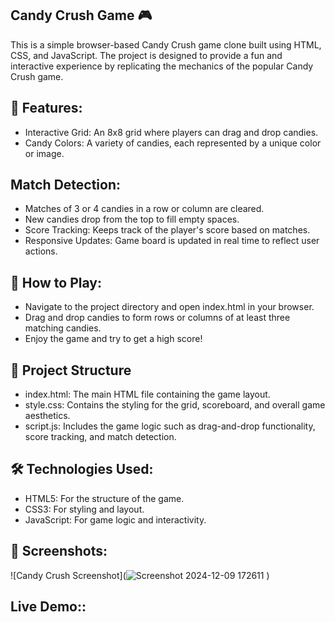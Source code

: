 ## Candy Crush Game 🎮
This is a simple browser-based Candy Crush game clone built using HTML, CSS, and JavaScript. The project is designed to provide a fun and interactive experience by replicating the mechanics of the popular Candy Crush game.

## 🎯 Features: 
- Interactive Grid: An 8x8 grid where players can drag and drop candies.
- Candy Colors: A variety of candies, each represented by a unique color or image.
  
## Match Detection:
- Matches of 3 or 4 candies in a row or column are cleared.
- New candies drop from the top to fill empty spaces.
- Score Tracking: Keeps track of the player's score based on matches.
- Responsive Updates: Game board is updated in real time to reflect user actions.
  
## 🚀 How to Play:
- Navigate to the project directory and open index.html in your browser.
- Drag and drop candies to form rows or columns of at least three matching candies.
- Enjoy the game and try to get a high score!
  
## 📂 Project Structure
- index.html: The main HTML file containing the game layout.
- style.css: Contains the styling for the grid, scoreboard, and overall game aesthetics.
- script.js: Includes the game logic such as drag-and-drop functionality, score tracking, and match detection.
  
## 🛠️ Technologies Used:
- HTML5: For the structure of the game.
- CSS3: For styling and layout.
- JavaScript: For game logic and interactivity.
  
## 🎨 Screenshots:
![Candy Crush Screenshot](![Screenshot 2024-12-09 172611](https://github.com/user-attachments/assets/4355545b-7ffc-4e9b-a987-cc266aeb7e7a)
)

## Live Demo::
